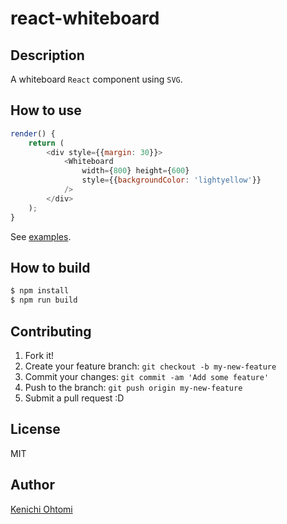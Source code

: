 # react-whiteboard

## Description

A whiteboard `React` component using `SVG`.

## How to use

```javascript
render() {
    return (
        <div style={{margin: 30}}>
            <Whiteboard
                width={800} height={600}
                style={{backgroundColor: 'lightyellow'}}
            />
        </div>
    );
}
```

See [examples](examples).

## How to build

```bash
$ npm install
$ npm run build
```

## Contributing

1. Fork it!
1. Create your feature branch: `git checkout -b my-new-feature`
1. Commit your changes: `git commit -am 'Add some feature'`
1. Push to the branch: `git push origin my-new-feature`
1. Submit a pull request :D

## License

MIT

## Author

[Kenichi Ohtomi](https://github.com/ohtomi)
